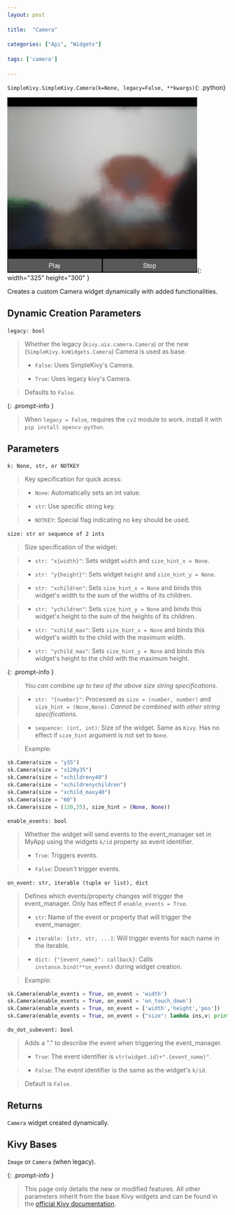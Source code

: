 ```yaml
---
layout: post

title:  "Camera"

categories: ["Api", "Widgets"]

tags: ['camera']

---
```

`SimpleKivy.SimpleKivy.Camera(k=None, legacy=False, **kwargs)`{: .python}


![Camera.png](assets/img/docs/Camera.png){: width="325" height="300" }


Creates a custom Camera widget dynamically with added functionalities.

## Dynamic Creation Parameters

`legacy: bool`

> Whether the legacy (`kivy.uix.camera.Camera`) or the new (`SimpleKivy.kvWidgets.Camera`) Camera is used as base.
> - `False`: Uses SimpleKivy's Camera.

> - `True`: Uses legacy kivy's Camera.

> Defaults to `False`.

{: .prompt-info }

> When `legacy = False`, requires the `cv2` module to work. install it with `pip install opencv-python`.

## Parameters


`k: None, str, or NOTKEY`

> Key specification for quick acess:

> - `None`: Automatically sets an int value.

> - `str`: Use specific string key.

> - `NOTKEY`: Special flag indicating no key should be used.


`size: str or sequence of 2 ints`

> Size specification of the widget:


> - `str: "x{width}"`: Sets widget `width` and `size_hint_x = None`.

> - `str: "y{height}"`: Sets widget `height` and `size_hint_y = None`.

> - `str: "xchildren"`: Sets `size_hint_x = None` and binds this widget's width to the sum of the widths of its children.

> - `str: "ychildren"`: Sets `size_hint_y = None` and binds this widget's height to the sum of the heights of its children.

> - `str: "xchild_max"`: Sets `size_hint_x = None` and binds this widget's width to the child with the maximum width.

> - `str: "ychild_max"`: Sets `size_hint_y = None` and binds this widget's height to the child with the maximum height.


{: .prompt-info }

> *You can combine up to two of the above size string specifications.*

> - `str: "{number}"`: Processed as `size = (number, number)` and `size_hint = (None,None)`. *Cannot be combined with other string specifications*.


> - `sequence: (int, int)`: Size of the widget. Same as `Kivy`. Has no effect if `size_hint` argument is not set to `None`.


> Example:

```py
sk.Camera(size = "y35")
sk.Camera(size = "x120y35")
sk.Camera(size = "xchildreny40")
sk.Camera(size = "xchildrenychildren")
sk.Camera(size = "xchild_maxy40")
sk.Camera(size = "60")
sk.Camera(size = (120,35), size_hint = (None, None))
```

`enable_events: bool`

> Whether the widget will send events to the event_manager set in MyApp using the widgets `k/id` property as event identifier.
> - `True`: Triggers events.

> - `False`: Doesn't trigger events.


`on_event: str, iterable (tuple or list), dict`

> Defines which events/property changes will trigger the event_manager. Only has effect if `enable_events = True`.
> - `str`: Name of the event or property that will trigger the event_manager.

> - `iterable: [str, str, ...]`: Will trigger events for each name in the iterable.

> - `dict: {"{event_name}": callback}`: Calls `instance.bind(**on_event)` during widget creation.


> Example:

```py
sk.Camera(enable_events = True, on_event = 'width')
sk.Camera(enable_events = True, on_event = 'on_touch_down')
sk.Camera(enable_events = True, on_event = ['width','height','pos'])
sk.Camera(enable_events = True, on_event = {"size": lambda ins,v: print("size =",v)})

```

`do_dot_subevent: bool`

> Adds a "." to describe the event when triggering the event_manager.
> - `True`: The event identifier is `str(widget.id)+".{event_name}"`.

> - `False`: The event identifier is the same as the widget's `k/id`.

> Default is `False`.


## Returns

`Camera` widget created dynamically.

## Kivy Bases

`Image` or `Camera` (when legacy).


{: .prompt-info }

> This page only details the new or modified features. All other parameters inherit from the base Kivy widgets and can be found in the [official Kivy documentation](https://kivy.org/doc/stable).

